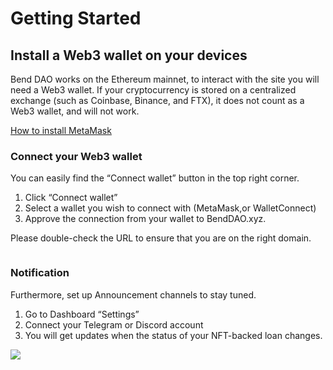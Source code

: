 # Getting Started

## Install a Web3 wallet on your devices&#x20;

Bend DAO works on the Ethereum mainnet, to interact with the site you will need a Web3 wallet. If your cryptocurrency is stored on a centralized exchange (such as Coinbase, Binance, and FTX), it does not count as a Web3 wallet, and will not work.&#x20;

[How to install MetaMask](benddao-on-mobile.md)

### Connect your Web3 wallet&#x20;

You can easily find the “Connect wallet” button in the top right corner.&#x20;

1. Click “Connect wallet”&#x20;
2. Select a wallet you wish to connect with (MetaMask,or WalletConnect)&#x20;
3. Approve the connection from your wallet to BendDAO.xyz.&#x20;

Please double-check the URL to ensure that you are on the right domain.

<img src="https://lh3.googleusercontent.com/zddBaT3fquawZPvxVa0jyyKBs5CVtItWq6eM-q3D12ERRuC6FM0EFdLK9RaJBtfIWddbM-Jxwrrh4rReK2bWX5DKfpsxQE5bK2RkKAuXX7U2TxUcBlfp7eNsKSl_QBmnn-HEmQXo" alt="" data-size="original">

### Notification&#x20;

Furthermore, set up Announcement channels to stay tuned.&#x20;

1. Go to Dashboard “Settings”&#x20;
2. Connect your Telegram or Discord account&#x20;
3. You will get updates when the status of your NFT-backed loan changes.

![](https://lh3.googleusercontent.com/RO0zfJ\_5bBcT4cEp4xGP\_x6aAFW-pwbemh3zkFiB9yr-fQXetsRmqwHqbwFkO4QB\_fZBzniU\_cy8E74WbvjdHQUxT6jlsCUa9\_srdP\_vf4YT7cVRoD\_eBBZqgV8Wx1Jii1ALk6hR)
